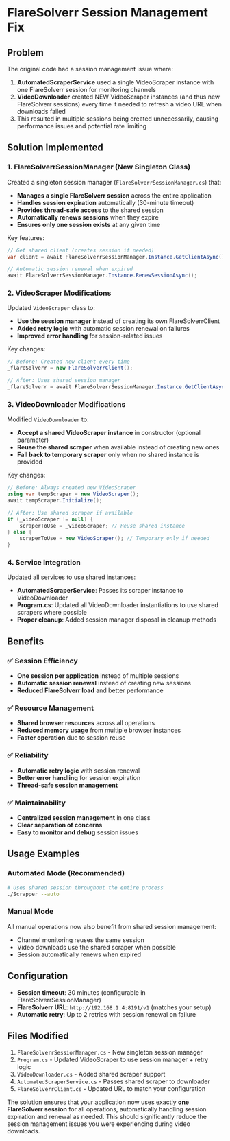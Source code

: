 # FlareSolverr Session Management Fix

## Problem
The original code had a session management issue where:
1. **AutomatedScraperService** used a single VideoScraper instance with one FlareSolverr session for monitoring channels
2. **VideoDownloader** created NEW VideoScraper instances (and thus new FlareSolverr sessions) every time it needed to refresh a video URL when downloads failed
3. This resulted in multiple sessions being created unnecessarily, causing performance issues and potential rate limiting

## Solution Implemented

### 1. FlareSolverrSessionManager (New Singleton Class)
Created a singleton session manager (`FlareSolverrSessionManager.cs`) that:
- **Manages a single FlareSolverr session** across the entire application
- **Handles session expiration** automatically (30-minute timeout)
- **Provides thread-safe access** to the shared session
- **Automatically renews sessions** when they expire
- **Ensures only one session exists** at any given time

Key features:
```csharp
// Get shared client (creates session if needed)
var client = await FlareSolverrSessionManager.Instance.GetClientAsync();

// Automatic session renewal when expired
await FlareSolverrSessionManager.Instance.RenewSessionAsync();
```

### 2. VideoScraper Modifications
Updated `VideoScraper` class to:
- **Use the session manager** instead of creating its own FlareSolverrClient
- **Added retry logic** with automatic session renewal on failures
- **Improved error handling** for session-related issues

Key changes:
```csharp
// Before: Created new client every time
_flareSolverr = new FlareSolverrClient();

// After: Uses shared session manager
_flareSolverr = await FlareSolverrSessionManager.Instance.GetClientAsync();
```

### 3. VideoDownloader Modifications
Modified `VideoDownloader` to:
- **Accept a shared VideoScraper instance** in constructor (optional parameter)
- **Reuse the shared scraper** when available instead of creating new ones
- **Fall back to temporary scraper** only when no shared instance is provided

Key changes:
```csharp
// Before: Always created new VideoScraper
using var tempScraper = new VideoScraper();
await tempScraper.Initialize();

// After: Use shared scraper if available
if (_videoScraper != null) {
    scraperToUse = _videoScraper; // Reuse shared instance
} else {
    scraperToUse = new VideoScraper(); // Temporary only if needed
}
```

### 4. Service Integration
Updated all services to use shared instances:
- **AutomatedScraperService**: Passes its scraper instance to VideoDownloader
- **Program.cs**: Updated all VideoDownloader instantiations to use shared scrapers where possible
- **Proper cleanup**: Added session manager disposal in cleanup methods

## Benefits

### ✅ Session Efficiency
- **One session per application** instead of multiple sessions
- **Automatic session renewal** instead of creating new sessions
- **Reduced FlareSolverr load** and better performance

### ✅ Resource Management
- **Shared browser resources** across all operations
- **Reduced memory usage** from multiple browser instances
- **Faster operation** due to session reuse

### ✅ Reliability
- **Automatic retry logic** with session renewal
- **Better error handling** for session expiration
- **Thread-safe session management**

### ✅ Maintainability
- **Centralized session management** in one class
- **Clear separation of concerns**
- **Easy to monitor and debug** session issues

## Usage Examples

### Automated Mode (Recommended)
```bash
# Uses shared session throughout the entire process
./Scrapper --auto
```

### Manual Mode
All manual operations now also benefit from shared session management:
- Channel monitoring reuses the same session
- Video downloads use the shared scraper when possible
- Session automatically renews when expired

## Configuration
- **Session timeout**: 30 minutes (configurable in FlareSolverrSessionManager)
- **FlareSolverr URL**: `http://192.168.1.4:8191/v1` (matches your setup)
- **Automatic retry**: Up to 2 retries with session renewal on failure

## Files Modified
1. `FlareSolverrSessionManager.cs` - New singleton session manager
2. `Program.cs` - Updated VideoScraper to use session manager + retry logic
3. `VideoDownloader.cs` - Added shared scraper support
4. `AutomatedScraperService.cs` - Passes shared scraper to downloader
5. `FlareSolverrClient.cs` - Updated URL to match your configuration

The solution ensures that your application now uses exactly **one FlareSolverr session** for all operations, automatically handling session expiration and renewal as needed. This should significantly reduce the session management issues you were experiencing during video downloads.
